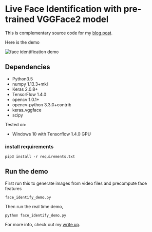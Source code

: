 # Live Face Identification with pre-trained VGGFace2 model

This is complementary source code for my [blog post](https://www.dlology.com/blog/live-face-identification-with-pre-trained-vggface2-model/).

 Here is the demo

![face identification demo](https://gitcdn.xyz/cdn/Tony607/blog_statics/master/images/face/face_identification.gif "face identification demo")



## Dependencies
- Python3.5
- numpy 1.13.3+mkl
- Keras 2.0.8+
- TensorFlow 1.4.0
- opencv 1.0.1+
- opencv-python 3.3.0+contrib
- keras_vggface
- scipy

Tested on:
- Windows 10 with Tensorflow 1.4.0 GPU

### install requirements
```
pip3 install -r requirements.txt
```

## Run the demo
First run this to generate images from video files and precompute face features
```
face_identify_demo.py
```
Then run the real time demo,
```
python face_identify_demo.py
```
For more info, check out my [write up](https://www.dlology.com/blog/live-face-identification-with-pre-trained-vggface2-model/).